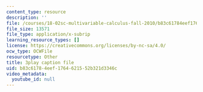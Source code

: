 ```yaml
---
content_type: resource
description: ''
file: /courses/18-02sc-multivariable-calculus-fall-2010/b83c61784eef1764621552b321d3346c_KXof0q88xbg.srt
file_size: 13571
file_type: application/x-subrip
learning_resource_types: []
license: https://creativecommons.org/licenses/by-nc-sa/4.0/
ocw_type: OCWFile
resourcetype: Other
title: 3play caption file
uid: b83c6178-4eef-1764-6215-52b321d3346c
video_metadata:
  youtube_id: null
---
```

